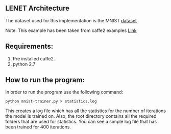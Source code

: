
## LENET Architecture

The dataset used for this implementation is the MNIST [dataset](http://yann.lecun.com/exdb/mnist/)

Note: This example has been taken from caffe2 examples [Link](https://caffe2.ai/docs/tutorial-MNIST.html)

## Requirements:
1. Pre installed caffe2.
2. python 2.7

## How to run the program:
In order to run the program use the following command:

```
python mnist-trainer.py > statistics.log
```

This creates a log file which has all the statistics for the number of iterations the model is trained on.
Also, the root directory contains all the required folders that are used for statistics.
You can see a simple log file that has been trained for 400 iterations.
